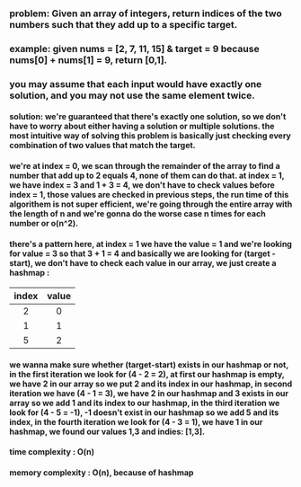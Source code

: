 ### problem: Given an array of integers, return indices of the two numbers such that they add up to a specific target.
### example: given nums = [2, 7, 11, 15] & target = 9 because nums[0] + nums[1] = 9, return [0,1].
### you may assume that each input would have exactly one solution, and you may not use the same element twice.

#### solution: we're guaranteed that there's exactly one solution, so we don't have to worry about either having a solution or multiple solutions. the most intuitive way of solving this problem is basically just checking every combination of two values that match the target.

#### we're at index = 0, we scan through the remainder of the array to find a number that add up to 2 equals 4, none of them can do that. at index = 1, we have index = 3 and 1 + 3 = 4, we don't have to check values before index = 1, those values are checked in previous steps, the run time of this algorithem is not super efficient, we're going through the entire array with the length of n and we're gonna do the worse case n times for each number or o(n^2).

#### there's a pattern here, at index = 1 we have the value = 1 and we're looking for value = 3 so that 3 + 1 = 4 and basically we are looking for (target - start), we don't have to check each value in our array, we just create a hashmap :

index | value 
:---: | :---:  
2 | 0  
1 | 1  
5 | 2   

#### we wanna make sure whether (target-start) exists in our hashmap or not, in the first iteration we look for (4 - 2 = 2), at first our hashmap is empty, we have 2 in our array so we put 2 and its index in our hashmap, in second iteration we have (4 - 1 = 3), we have 2 in our hashmap and 3 exists in our array so we add 1 and its index to our hashmap, in the third iteration we look for (4 - 5 = -1), -1 doesn't exist in our hashmap so we add 5 and its index, in the fourth iteration we look for (4 - 3 = 1), we have 1 in our hashmap, we found our values 1,3 and indies: [1,3].

#### time complexity : O(n)

#### memory complexity : O(n), because of hashmap